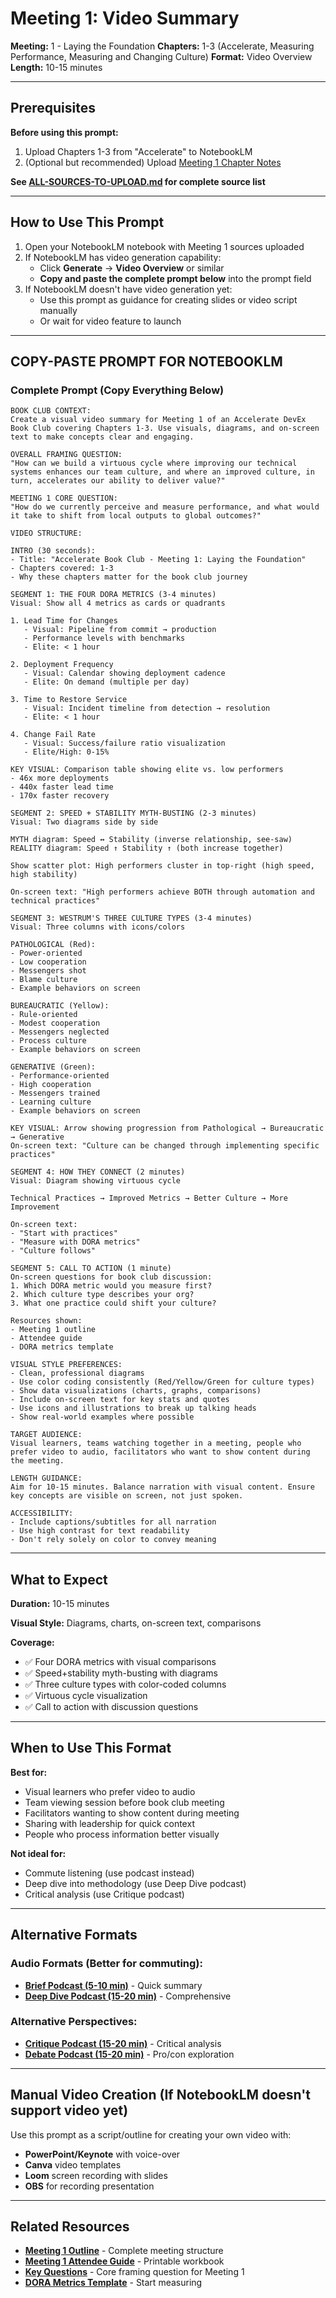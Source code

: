 # Meeting 1: Video Summary

**Meeting:** 1 - Laying the Foundation
**Chapters:** 1-3 (Accelerate, Measuring Performance, Measuring and Changing Culture)
**Format:** Video Overview
**Length:** 10-15 minutes

---

## Prerequisites

**Before using this prompt:**
1. Upload Chapters 1-3 from "Accelerate" to NotebookLM
2. (Optional but recommended) Upload [Meeting 1 Chapter Notes](../../meetings/meeting-1/chapter-notes.md)

**See [ALL-SOURCES-TO-UPLOAD.md](ALL-SOURCES-TO-UPLOAD.md) for complete source list**

---

## How to Use This Prompt

1. Open your NotebookLM notebook with Meeting 1 sources uploaded
2. If NotebookLM has video generation capability:
   - Click **Generate** → **Video Overview** or similar
   - **Copy and paste the complete prompt below** into the prompt field
3. If NotebookLM doesn't have video generation yet:
   - Use this prompt as guidance for creating slides or video script manually
   - Or wait for video feature to launch

---

## COPY-PASTE PROMPT FOR NOTEBOOKLM

### Complete Prompt (Copy Everything Below)

```
BOOK CLUB CONTEXT:
Create a visual video summary for Meeting 1 of an Accelerate DevEx Book Club covering Chapters 1-3. Use visuals, diagrams, and on-screen text to make concepts clear and engaging.

OVERALL FRAMING QUESTION:
"How can we build a virtuous cycle where improving our technical systems enhances our team culture, and where an improved culture, in turn, accelerates our ability to deliver value?"

MEETING 1 CORE QUESTION:
"How do we currently perceive and measure performance, and what would it take to shift from local outputs to global outcomes?"

VIDEO STRUCTURE:

INTRO (30 seconds):
- Title: "Accelerate Book Club - Meeting 1: Laying the Foundation"
- Chapters covered: 1-3
- Why these chapters matter for the book club journey

SEGMENT 1: THE FOUR DORA METRICS (3-4 minutes)
Visual: Show all 4 metrics as cards or quadrants

1. Lead Time for Changes
   - Visual: Pipeline from commit → production
   - Performance levels with benchmarks
   - Elite: < 1 hour

2. Deployment Frequency
   - Visual: Calendar showing deployment cadence
   - Elite: On demand (multiple per day)

3. Time to Restore Service
   - Visual: Incident timeline from detection → resolution
   - Elite: < 1 hour

4. Change Fail Rate
   - Visual: Success/failure ratio visualization
   - Elite/High: 0-15%

KEY VISUAL: Comparison table showing elite vs. low performers
- 46x more deployments
- 440x faster lead time
- 170x faster recovery

SEGMENT 2: SPEED + STABILITY MYTH-BUSTING (2-3 minutes)
Visual: Two diagrams side by side

MYTH diagram: Speed ↔ Stability (inverse relationship, see-saw)
REALITY diagram: Speed ↑ Stability ↑ (both increase together)

Show scatter plot: High performers cluster in top-right (high speed, high stability)

On-screen text: "High performers achieve BOTH through automation and technical practices"

SEGMENT 3: WESTRUM'S THREE CULTURE TYPES (3-4 minutes)
Visual: Three columns with icons/colors

PATHOLOGICAL (Red):
- Power-oriented
- Low cooperation
- Messengers shot
- Blame culture
- Example behaviors on screen

BUREAUCRATIC (Yellow):
- Rule-oriented
- Modest cooperation
- Messengers neglected
- Process culture
- Example behaviors on screen

GENERATIVE (Green):
- Performance-oriented
- High cooperation
- Messengers trained
- Learning culture
- Example behaviors on screen

KEY VISUAL: Arrow showing progression from Pathological → Bureaucratic → Generative
On-screen text: "Culture can be changed through implementing specific practices"

SEGMENT 4: HOW THEY CONNECT (2 minutes)
Visual: Diagram showing virtuous cycle

Technical Practices → Improved Metrics → Better Culture → More Improvement

On-screen text:
- "Start with practices"
- "Measure with DORA metrics"
- "Culture follows"

SEGMENT 5: CALL TO ACTION (1 minute)
On-screen questions for book club discussion:
1. Which DORA metric would you measure first?
2. Which culture type describes your org?
3. What one practice could shift your culture?

Resources shown:
- Meeting 1 outline
- Attendee guide
- DORA metrics template

VISUAL STYLE PREFERENCES:
- Clean, professional diagrams
- Use color coding consistently (Red/Yellow/Green for culture types)
- Show data visualizations (charts, graphs, comparisons)
- Include on-screen text for key stats and quotes
- Use icons and illustrations to break up talking heads
- Show real-world examples where possible

TARGET AUDIENCE:
Visual learners, teams watching together in a meeting, people who prefer video to audio, facilitators who want to show content during the meeting.

LENGTH GUIDANCE:
Aim for 10-15 minutes. Balance narration with visual content. Ensure key concepts are visible on screen, not just spoken.

ACCESSIBILITY:
- Include captions/subtitles for all narration
- Use high contrast for text readability
- Don't rely solely on color to convey meaning
```

---

## What to Expect

**Duration:** 10-15 minutes

**Visual Style:** Diagrams, charts, on-screen text, comparisons

**Coverage:**
- ✅ Four DORA metrics with visual comparisons
- ✅ Speed+stability myth-busting with diagrams
- ✅ Three culture types with color-coded columns
- ✅ Virtuous cycle visualization
- ✅ Call to action with discussion questions

---

## When to Use This Format

**Best for:**
- Visual learners who prefer video to audio
- Team viewing session before book club meeting
- Facilitators wanting to show content during meeting
- Sharing with leadership for quick context
- People who process information better visually

**Not ideal for:**
- Commute listening (use podcast instead)
- Deep dive into methodology (use Deep Dive podcast)
- Critical analysis (use Critique podcast)

---

## Alternative Formats

### Audio Formats (Better for commuting):
- **[Brief Podcast (5-10 min)](podcast-brief.md)** - Quick summary
- **[Deep Dive Podcast (15-20 min)](podcast-deep-dive-default.md)** - Comprehensive

### Alternative Perspectives:
- **[Critique Podcast (15-20 min)](podcast-critique.md)** - Critical analysis
- **[Debate Podcast (15-20 min)](podcast-debate.md)** - Pro/con exploration

---

## Manual Video Creation (If NotebookLM doesn't support video yet)

Use this prompt as a script/outline for creating your own video with:
- **PowerPoint/Keynote** with voice-over
- **Canva** video templates
- **Loom** screen recording with slides
- **OBS** for recording presentation

---

## Related Resources

- **[Meeting 1 Outline](../../meetings/meeting-1/outline.md)** - Complete meeting structure
- **[Meeting 1 Attendee Guide](../../handouts/meeting-1/attendee-guide.md)** - Printable workbook
- **[Key Questions](../../key-questions.md)** - Core framing question for Meeting 1
- **[DORA Metrics Template](../../assessments/dora-metrics-template.md)** - Start measuring
